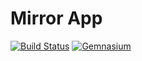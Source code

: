 # Mirror App
[![Build Status](https://secure.travis-ci.org/dickeyxxx/mirror.png)](http://travis-ci.org/dickeyxxx/mirror) [![Gemnasium](https://gemnasium.com/dickeyxxx/mirror.png)](https://gemnasium.com/dickeyxxx/mirror)
